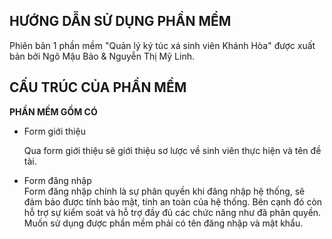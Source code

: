 ﻿## HƯỚNG DẪN SỬ DỤNG PHẦN MỀM

Phiên bản 1 phần mềm "Quản lý ký túc xá sinh viên Khánh Hòa"
được xuất bản bởi Ngô Mậu Bảo & Nguyễn Thị Mỹ Linh.

## CẤU TRÚC CỦA PHẦN MỀM 

**PHẦN MỀM GỒM CÓ**

<ul>
  <li>Form giới thiệu</li>

Qua form giới thiệu sẽ giới thiệu sơ lược về sinh viên thực hiện và tên đề tài.

  <li>Form đăng nhập </li>
	Form đăng nhập chính là sự phân quyền khi đăng nhập hệ thống, sẽ đảm 
bảo được tính bảo mật, tính an toàn của hệ thống. Bên cạnh đó còn hỗ trợ sự 
kiểm soát và hỗ trợ đầy đủ các chức năng như đã phân quyền.
 Muốn sử dụng được phần mềm phải có tên đăng nhập và mật khẩu.
